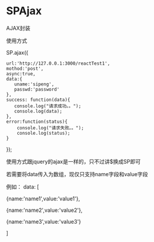 # SPAjax
AJAX封装

使用方式

 SP.ajax({
 
	url:'http://127.0.0.1:3000/reactTest1',
	mothod:'post',
	async:true,
	data:{
	   uname:'sipeng',
	   passwd:'password'
	},
	success: function(data){
	   console.log("请求成功。。");
	   console.log(data);
	},
	error:function(status){
	    console.log("请求失败。。");
	    console.log(status);
	}
	
 });





使用方式跟jquery的ajax是一样的，只不过讲$换成SP即可
 
若需要将data传入为数组，现仅只支持name字段和value字段

例如：
data: [

  {name:'name1',value:'value1'},
  
  {name:'name2',value:'value2'},
  
  {name:'name3',value:'value3'}
  
]


